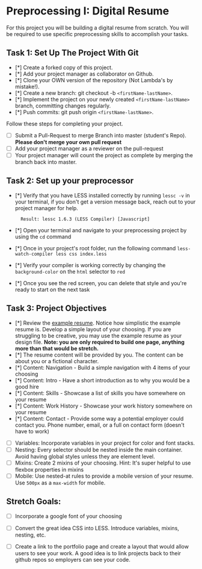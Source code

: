 # Preprocessing I: Digital Resume

For this project you will be building a digital resume from scratch. You will be required to use specific preprocessing skills to accomplish your tasks.  

## Task 1: Set Up The Project With Git

- [*] Create a forked copy of this project.
- [*] Add your project manager as collaborator on Github.
- [*] Clone your OWN version of the repository (Not Lambda's by mistake!).
- [*] Create a new branch: git checkout -b `<firstName-lastName>`.
- [*] Implement the project on your newly created `<firstName-lastName>` branch, committing changes regularly.
- [*] Push commits: git push origin `<firstName-lastName>`.
 
Follow these steps for completing your project.

- [ ] Submit a Pull-Request to merge <firstName-lastName> Branch into master (student's  Repo). **Please don't merge your own pull request**
- [ ] Add your project manager as a reviewer on the pull-request
- [ ] Your project manager will count the project as complete by merging the branch back into master.

## Task 2: Set up your preprocessor
* [*] Verify that you have LESS installed correctly by running `lessc -v` in your terminal, if you don't get a version message back, reach out to your project manager for help.

        Result: lessc 1.6.3 (LESS Compiler) [Javascript]

* [*] Open your terminal and navigate to your preprocessing project by using the `cd` command
* [*] Once in your project's root folder, run the following command `less-watch-compiler less css index.less`
* [*] Verify your compiler is working correctly by changing the `background-color` on the `html` selector to `red`
* [*] Once you see the red screen, you can delete that style and you're ready to start on the next task

## Task 3: Project Objectives

* [*] Review the [example resume](resume-example.png).  Notice how simplistic the example resume is.  Develop a simple layout of your choosing. If you are struggling to be creative, you may use the example resume as your design file. 
**Note: you are only required to build one page, anything more than that would be stretch.**
* [*] The resume content will be provided by you. The content can be about you or a fictional character.  
* [*] Content: Navigation - Build a simple navigation with 4 items of your choosing
* [*] Content: Intro - Have a short introduction as to why you would be a good hire
* [*] Content: Skills - Showcase a list of skills you have somewhere on your resume
* [*] Content: Work History - Showcase your work history somewhere on your resume
* [*] Content: Contact - Provide some way a potential employer could contact you.  Phone number, email, or a full on contact form (doesn't have to work)
* [ ] Variables: Incorporate variables in your project for color and font stacks.  
* [ ] Nesting: Every selector should be nested inside the main container.  Avoid having global styles unless they are element level.
* [ ] Mixins: Create 2 mixins of your choosing. Hint: It's super helpful to use flexbox properties in mixins
* [ ] Mobile: Use nested-at rules to provide a mobile version of your resume.  Use `500px` as a `max-width` for mobile. 

## Stretch Goals: 
* [ ] Incorporate a google font of your choosing
* [ ] Convert the great idea CSS into LESS.  Introduce variables, mixins, nesting, etc. 
* [ ] Create a link to the portfolio page and create a layout that would allow users to see your work.  A good idea is to link projects back to their github repos so employers can see your code.



